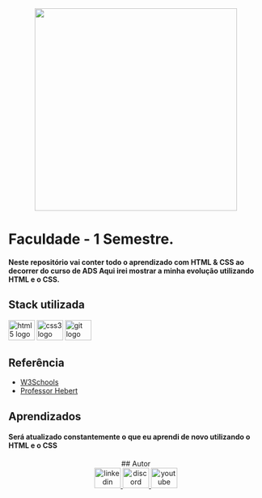 <div align="center">
  <img height="400" src="https://user-images.githubusercontent.com/102567706/186781896-d0341c5b-cb1e-4e8e-abb7-d453de5b54a7.png"  />
</div>

# Faculdade - 1 Semestre.

#### Neste repositório vai conter todo o aprendizado com HTML & CSS ao decorrer do curso de ADS Aqui irei mostrar a minha evolução utilizando HTML e o CSS.


## Stack utilizada

<div align="left">
  <img src="https://cdn.jsdelivr.net/gh/devicons/devicon/icons/html5/html5-original.svg" height="40" width="52" alt="html5 logo"  />
  <img src="https://cdn.jsdelivr.net/gh/devicons/devicon/icons/css3/css3-original.svg" height="40" width="52" alt="css3 logo"  />
  <img src="https://cdn.jsdelivr.net/gh/devicons/devicon/icons/git/git-original.svg" height="40" width="52" alt="git logo"  />
</div>

###


## Referência

 - [W3Schools](https://www.w3schools.com/js/default.asp)
 - [Professor Hebert](https://github.com/hebertphp)


## Aprendizados

#### Será atualizado constantemente o que eu aprendi de novo utilizando o HTML e o CSS
<div align="center">
## Autor
</div>
<div align="center">
  <a href="https://www.linkedin.com/in/kaikyelbermsousa/" target="_blank">
    <img src="https://raw.githubusercontent.com/maurodesouza/profile-readme-generator/master/src/assets/icons/social/linkedin/default.svg" width="52" height="40" alt="linkedin logo"  />
  </a>
  <a href="discord.com/users/piclzdeveloper#8123" target="_blank">
    <img src="https://raw.githubusercontent.com/maurodesouza/profile-readme-generator/master/src/assets/icons/social/discord/default.svg" width="52" height="40" alt="discord logo"  />
  </a>
  <a href="https://www.youtube.com/channel/UCMtKpW-B6FqgYL9YE35YZ7g" target="_blank">
    <img src="https://raw.githubusercontent.com/maurodesouza/profile-readme-generator/master/src/assets/icons/social/youtube/default.svg" width="52" height="40" alt="youtube logo"  />
  </a>
</div>
